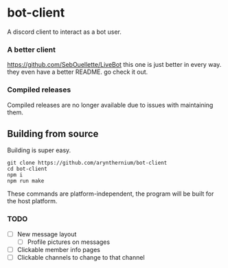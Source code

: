 # bot-client
A discord client to interact as a bot user.

### A better client
https://github.com/SebOuellette/LiveBot
this one is just better in every way. they even have a better README. go check it out.

### Compiled releases
Compiled releases are no longer available due to issues with maintaining them.

## Building from source
Building is super easy.

```
git clone https://github.com/arynthernium/bot-client
cd bot-client
npm i
npm run make
```
These commands are platform-independent, the program will be built for the host platform.

### TODO
- [ ] New message layout
	- [ ] Profile pictures on messages
- [ ] Clickable member info pages
- [ ] Clickable channels to change to that channel